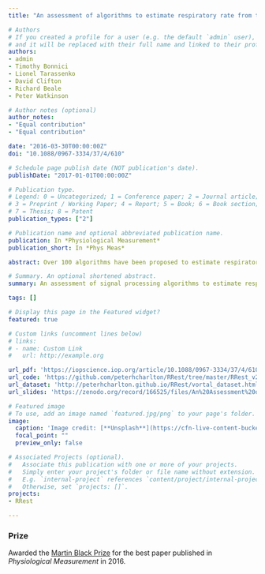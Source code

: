 ```yaml
---
title: "An assessment of algorithms to estimate respiratory rate from the electrocardiogram and photoplethysmogram"

# Authors
# If you created a profile for a user (e.g. the default `admin` user), write the username (folder name) here 
# and it will be replaced with their full name and linked to their profile.
authors:
- admin
- Timothy Bonnici
- Lionel Tarassenko
- David Clifton
- Richard Beale
- Peter Watkinson

# Author notes (optional)
author_notes:
- "Equal contribution"
- "Equal contribution"

date: "2016-03-30T00:00:00Z"
doi: "10.1088/0967-3334/37/4/610"

# Schedule page publish date (NOT publication's date).
publishDate: "2017-01-01T00:00:00Z"

# Publication type.
# Legend: 0 = Uncategorized; 1 = Conference paper; 2 = Journal article;
# 3 = Preprint / Working Paper; 4 = Report; 5 = Book; 6 = Book section;
# 7 = Thesis; 8 = Patent
publication_types: ["2"]

# Publication name and optional abbreviated publication name.
publication: In *Physiological Measurement*
publication_short: In *Phys Meas*

abstract: Over 100 algorithms have been proposed to estimate respiratory rate (RR) from the electrocardiogram (ECG) and photoplethysmogram (PPG). As they have never been compared systematically it is unclear which algorithm performs the best. Our primary aim was to determine how closely algorithms agreed with a gold standard RR measure when operating under ideal conditions. Secondary aims were&#58; (i) to compare algorithm performance with IP, the clinical standard for continuous respiratory rate measurement in spontaneously breathing patients; (ii) to compare algorithm performance when using ECG and PPG; and (iii) to provide a toolbox of algorithms and data to allow future researchers to conduct reproducible comparisons of algorithms. Algorithms were divided into three stages&#58; extraction of respiratory signals, estimation of RR, and fusion of estimates. Several interchangeable techniques were implemented for each stage. Algorithms were assembled using all possible combinations of techniques, many of which were novel. After verification on simulated data, algorithms were tested on data from healthy participants. RRs derived from ECG, PPG and IP were compared to reference RRs obtained using a nasal-oral pressure sensor using the limits of agreement (LOA) technique. 314 algorithms were assessed. Of these, 270 could operate on either ECG or PPG, and 44 on only ECG. The best algorithm had LOAs of -4.7 to 4.7 bpm and a bias of 0.0 bpm when using the ECG, and ?5.1 to 7.2 bpm and 1.0 bpm when using PPG. IP had LOAs of -5.6 to 5.2 bpm and a bias of -0.2 bpm. Four algorithms operating on ECG performed better than IP. All high-performing algorithms consisted of novel combinations of time domain RR estimation and modulation fusion techniques. Algorithms performed better when using ECG than PPG. The toolbox of algorithms and data used in this study are publicly available.

# Summary. An optional shortened abstract.
summary: An assessment of signal processing algorithms to estimate respiratory rate from signals typically acquired by wearables.

tags: []

# Display this page in the Featured widget?
featured: true

# Custom links (uncomment lines below)
# links:
# - name: Custom Link
#   url: http://example.org

url_pdf: 'https://iopscience.iop.org/article/10.1088/0967-3334/37/4/610/pdf'
url_code: 'https://github.com/peterhcharlton/RRest/tree/master/RRest_v2.0'
url_dataset: 'http://peterhcharlton.github.io/RRest/vortal_dataset.html'
url_slides: 'https://zenodo.org/record/166525/files/An%20Assessment%20of%20algorithms.pdf?download=1'

# Featured image
# To use, add an image named `featured.jpg/png` to your page's folder. 
image:
  caption: 'Image credit: [**Unsplash**](https://cfn-live-content-bucket-iop-org.s3.amazonaws.com/journals/0967-3334/37/4/610/1/pmeaaa1942f01_hr.jpg?AWSAccessKeyId=AKIAYDKQL6LTV7YY2HIK&Expires=1624357814&Signature=iBmRO5HZf4DVRJrSDkdOqXNB%2BaM%3D)'
  focal_point: ""
  preview_only: false

# Associated Projects (optional).
#   Associate this publication with one or more of your projects.
#   Simply enter your project's folder or file name without extension.
#   E.g. `internal-project` references `content/project/internal-project/index.md`.
#   Otherwise, set `projects: []`.
projects:
- RRest

---
```


### Prize

Awarded the [Martin Black Prize](https://iopscience.iop.org/journal/0967-3334/page/Martin_Black_award) for the best paper published in _Physiological Measurement_ in 2016.

